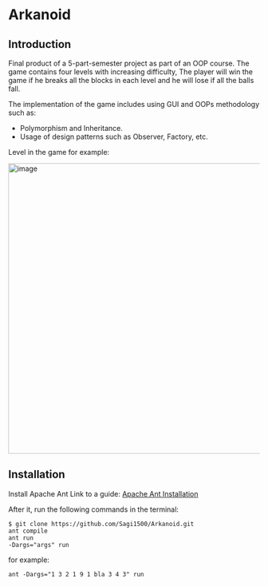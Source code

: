 # Arkanoid
## Introduction
Final product of a 5-part-semester project  as part of an OOP course.
The game contains four levels with increasing difficulty,
The player will win the game if he breaks all the blocks in each level and he will lose if all the balls fall.

The implementation of the game includes using GUI and OOPs methodology such as:
  * Polymorphism and Inheritance.
  * Usage of design patterns such as Observer, Factory, etc.



Level in the game for example:

<img width="582" alt="image" src="https://user-images.githubusercontent.com/117023310/227772276-849aaf51-de42-4df0-80b1-63cdb683302b.png">


## Installation

Install Apache Ant Link to a guide: [Apache Ant Installation](https://ant.apache.org/manual/install.html)

After it, run the following commands in the terminal:
```
$ git clone https://github.com/Sagi1500/Arkanoid.git
ant compile
ant run
-Dargs="args" run
```
for example:
```
ant -Dargs="1 3 2 1 9 1 bla 3 4 3" run
```




